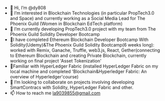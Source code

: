 - 👋 Hi, I’m @dy808
- 👀 I’m interested in Blockchain Technologies (in particular PropTech3.0 and Space) and currently working as a Social Media Lead for The Phoenix Guild (Women in Blockchain EdTech platform)
- 🌱 I’m currently developing PropTech3.0 project with my team from The Phoenix Guild Solidity Developer Bootcamp
- 🌱I have completed Ethereum Blockchain Developer Bootcamp With Solidity(Udemy)&The Phoenix Guild Solidity Bootcamp(6 weeks long): worked with Remix, Ganache, Truffle, web3.js, React, Gether(connecting to Ethereum Blockchain and creating Private Blockchain, currently working on final project 'Asset Tokenization'
- 🌱Familiar with HyperLedger Fabric (installed HyperLedger Fabric on my local machine and completed 'Blockchain&Hyperledger Fabric: An overview of Hyperledger'course)  
- 💞️ I’m looking to collaborate on projects involving developing SmartContracs with Solidity, HyperLedger Fabric and other.
- 📫 How to reach me la9039855@gmail.com

<!---
dy808/dy808 is a ✨ special ✨ repository because its `README.md` (this file) appears on your GitHub profile.
You can click the Preview link to take a look at your changes.
--->
